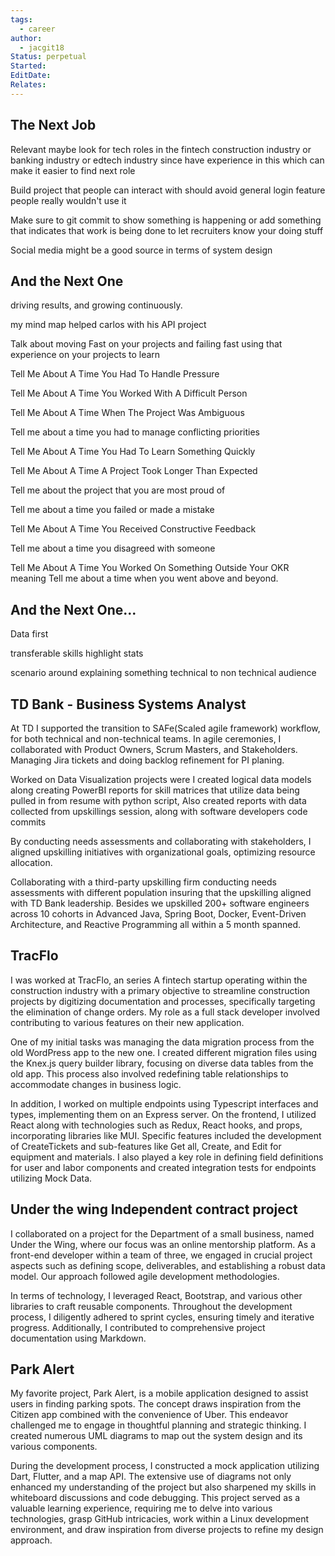 ```yaml
---
tags:
  - career
author:
  - jacgit18
Status: perpetual
Started: 
EditDate: 
Relates:
---
```

## The Next Job

Relevant maybe look for tech roles in the fintech construction industry or banking industry or edtech industry since have experience in this which can make it easier to find next role


Build project that people can interact with should avoid general login feature people really wouldn't use it 


Make sure to git commit to show something is happening or add something that indicates that work is being done to let recruiters know your doing stuff

Social media might be a good source in terms of system design

## And the Next One 

driving results, and growing continuously.  
  
my mind map helped carlos with his API project  
  
  
  
Talk about moving Fast on your projects and failing fast using that experience on your projects to learn  
  
  
Tell Me About A Time You Had To Handle Pressure  
  
Tell Me About A Time You Worked With A Difficult Person  
  
Tell Me About A Time When The Project Was Ambiguous  
  
Tell me about a time you had to manage conflicting priorities  
  
Tell Me About A Time You Had To Learn Something Quickly  
  
Tell Me About A Time A Project Took Longer Than Expected  
  
Tell me about the project that you are most proud of  
  
Tell me about a time you failed or made a mistake  
  
Tell Me About A Time You Received Constructive Feedback  
  
Tell me about a time you disagreed with someone  
  
Tell Me About A Time You Worked On Something Outside Your OKR meaning Tell me about a time when you went above and beyond.



## And the Next One... 
Data first

transferable skills highlight stats 

scenario around explaining something technical to non technical audience  






## TD Bank - Business Systems Analyst 

At TD I supported the transition to SAFe(Scaled agile framework) workflow, for both technical and non-technical teams. In agile ceremonies, I collaborated with Product Owners, Scrum Masters, and Stakeholders. Managing Jira tickets and doing backlog refinement for PI planing.

Worked on Data Visualization projects were I created logical data models along creating PowerBI reports for skill matrices that utilize data being pulled in from resume with python script, Also created reports with data collected from upskillings session, along with software developers code commits  

By conducting needs assessments and collaborating with stakeholders, I aligned upskilling initiatives with organizational goals, optimizing resource allocation.

Collaborating with a third-party upskilling firm conducting needs assessments with different population insuring that the upskilling aligned with TD Bank leadership. Besides we upskilled 200+ software engineers across 10 cohorts in Advanced Java, Spring Boot, Docker, Event-Driven Architecture, and Reactive Programming all within a 5 month spanned.

## TracFlo  

I was worked at TracFlo, an series A fintech startup operating within the construction industry with a primary objective to streamline construction projects by digitizing documentation and processes, specifically targeting the elimination of change orders. My role as a full stack developer involved contributing to various features on their new application.

One of my initial tasks was managing the data migration process from the old WordPress app to the new one. I created different migration files using the Knex.js query builder library, focusing on diverse data tables from the old app. This process also involved redefining table relationships to accommodate changes in business logic.

In addition, I worked on multiple endpoints using Typescript interfaces and types, implementing them on an Express server. On the frontend, I utilized React along with technologies such as Redux, React hooks, and props, incorporating libraries like MUI. Specific features included the development of CreateTickets and sub-features like Get all, Create, and Edit for equipment and materials. I also played a key role in defining field definitions for user and labor components and created integration tests for endpoints utilizing Mock Data.

## Under the wing Independent contract project 

I collaborated on a project for the Department of a small business, named Under the Wing, where our focus was an online mentorship platform. As a front-end developer within a team of three, we engaged in crucial project aspects such as defining scope, deliverables, and establishing a robust data model. Our approach followed agile development methodologies.

In terms of technology, I leveraged React, Bootstrap, and various other libraries to craft reusable components. Throughout the development process, I diligently adhered to sprint cycles, ensuring timely and iterative progress. Additionally, I contributed to comprehensive project documentation using Markdown.


## Park Alert 

My favorite project, Park Alert, is a mobile application designed to assist users in finding parking spots. The concept draws inspiration from the Citizen app combined with the convenience of Uber. This endeavor challenged me to engage in thoughtful planning and strategic thinking. I created numerous UML diagrams to map out the system design and its various components.

During the development process, I constructed a mock application utilizing Dart, Flutter, and a map API. The extensive use of diagrams not only enhanced my understanding of the project but also sharpened my skills in whiteboard discussions and code debugging. This project served as a valuable learning experience, requiring me to delve into various technologies, grasp GitHub intricacies, work within a Linux development environment, and draw inspiration from diverse projects to refine my design approach.




